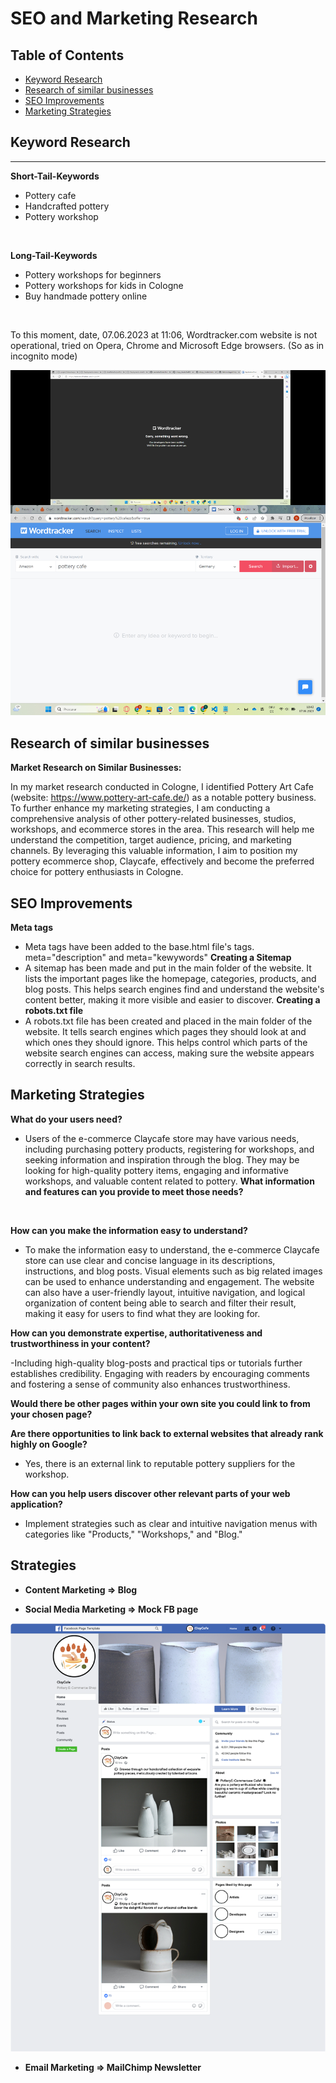 # SEO and Marketing Research

## Table of Contents

- [Keyword Research](#keyword-research)
- [Research of similar businesses](#research-of-similar-businesses)
- [SEO Improvements](#seo-improvements)
- [Marketing Strategies](#marketing-strategies)

## Keyword Research
<hr>

**Short-Tail-Keywords**
- Pottery cafe
- Handcrafted pottery
- Pottery workshop

<br>

**Long-Tail-Keywords**
- Pottery workshops for beginners
- Pottery workshops for kids in Cologne
- Buy handmade pottery online

<br>

To this moment, date, 07.06.2023 at 11:06, Wordtracker.com website is not operational, tried on Opera, Chrome and Microsoft Edge browsers. (So as in incognito mode)

![Wordtracker-down](/media/readme/seo%20and%20marketing/wordtracker-down.png)

## Research of similar businesses

**Market Research on Similar Businesses:**

In my market research conducted in Cologne, I identified Pottery Art Cafe (website: https://www.pottery-art-cafe.de/) as a notable pottery business. To further enhance my marketing strategies, I am conducting a comprehensive analysis of other pottery-related businesses, studios, workshops, and ecommerce stores in the area. This research will help me understand the competition, target audience, pricing, and marketing channels. By leveraging this valuable information, I aim to position my pottery ecommerce shop, Claycafe, effectively and become the preferred choice for pottery enthusiasts in Cologne.

## SEO Improvements
**Meta tags**
- Meta tags have been added to the base.html file's tags. meta="description" and meta="kewywords"
**Creating a Sitemap**
- A sitemap has been made and put in the main folder of the website. It lists the important pages like the homepage, categories, products, and blog posts. This helps search engines find and understand the website's content better, making it more visible and easier to discover.
**Creating a robots.txt file**
- A robots.txt file has been created and placed in the main folder of the website. It tells search engines which pages they should look at and which ones they should ignore. This helps control which parts of the website search engines can access, making sure the website appears correctly in search results.

## Marketing Strategies

**What do your users need?**
<br>
- Users of the e-commerce Claycafe store may have various needs, including purchasing pottery products, registering for workshops, and seeking information and inspiration through the blog. They may be looking for high-quality pottery items, engaging and informative workshops, and valuable content related to pottery.
**What information and features can you provide to meet those needs?**
<br>

**How can you make the information easy to understand?**
<br>

- To make the information easy to understand, the e-commerce Claycafe store can use clear and concise language in its descriptions, instructions, and blog posts. Visual elements such as big related images can be used to enhance understanding and engagement. The website can also have a user-friendly layout, intuitive navigation, and logical organization of content being able to search and filter their result, making it easy for users to find what they are looking for.

**How can you demonstrate expertise, authoritativeness and trustworthiness in your content?**
<br>

-Including high-quality blog-posts and practical tips or tutorials further establishes credibility. Engaging with readers by encouraging comments and fostering a sense of community also enhances trustworthiness.

**Would there be other pages within your own site you could link to from your chosen page?**
<br>

**Are there opportunities to link back to external websites that already rank highly on Google?**
<br>

- Yes, there is an external link to reputable pottery suppliers for the workshop.

**How can you help users discover other relevant parts of your web application?**
<br>

- Implement strategies such as clear and intuitive navigation menus with categories like "Products," "Workshops," and "Blog."

## Strategies

- **Content Marketing => Blog**

- **Social Media Marketing => Mock FB page**

![Claycafe facebook mockup](/media/readme/seo%20and%20marketing/ClayCafe-facebook.png)

- **Email Marketing => MailChimp Newsletter**